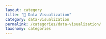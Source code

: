 ```yaml
---
layout: category
title: "📁 Data Visualization"
category: data-visualization
permalink: /categories/data-visualization/
taxonomy: categories
---
```

